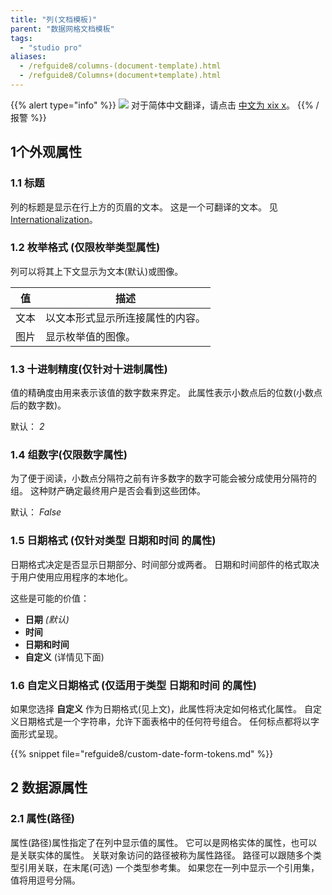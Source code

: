 ```yaml
---
title: "列(文档模板)"
parent: "数据网格文档模板"
tags:
  - "studio pro"
aliases:
  - /refguide8/columns-(document-template).html
  - /refguide8/Columns+(document+template).html
---
```


{{% alert type="info" %}}
<img src="attachments/chinese-translation/china.png" style="display: inline-block; margin: 0" /> 对于简体中文翻译，请点击 [中文为 xix x](https://cdn.mendix.tencent-cloud.com/documentation/refguide8/columns-document-template.pdf)。
{{% /报警 %}}

## 1个外观属性

### 1.1 标题

列的标题是显示在行上方的页眉的文本。 这是一个可翻译的文本。 见 [Internationalization](translatable-texts)。

### 1.2 枚举格式 (仅限枚举类型属性)

列可以将其上下文显示为文本(默认)或图像。

| 值  | 描述               |
| -- | ---------------- |
| 文本 | 以文本形式显示所连接属性的内容。 |
| 图片 | 显示枚举值的图像。        |

### 1.3 十进制精度(仅针对十进制属性)

值的精确度由用来表示该值的数字数来界定。 此属性表示小数点后的位数(小数点后的数字数)。

默认： *2*

### 1.4 组数字(仅限数字属性)

为了便于阅读，小数点分隔符之前有许多数字的数字可能会被分成使用分隔符的组。 这种财产确定最终用户是否会看到这些团体。

默认： *False*

### 1.5 日期格式 (仅针对类型 **日期和时间** 的属性)

日期格式决定是否显示日期部分、时间部分或两者。 日期和时间部件的格式取决于用户使用应用程序的本地化。

这些是可能的价值：

* **日期** *(默认)*
* **时间**
* **日期和时间**
* **自定义** (详情见下面)

### 1.6 自定义日期格式 (仅适用于类型 **日期和时间** 的属性)

如果您选择 **自定义** 作为日期格式(见上文)，此属性将决定如何格式化属性。 自定义日期格式是一个字符串，允许下面表格中的任何符号组合。 任何标点都将以字面形式呈现。

{{% snippet file="refguide8/custom-date-form-tokens.md" %}}

## 2 数据源属性

### 2.1 属性(路径)

属性(路径)属性指定了在列中显示值的属性。 它可以是网格实体的属性，也可以是关联实体的属性。 关联对象访问的路径被称为属性路径。 路径可以跟随多个类型引用关联，在末尾(可选) 一个类型参考集。 如果您在一列中显示一个引用集，值将用逗号分隔。
